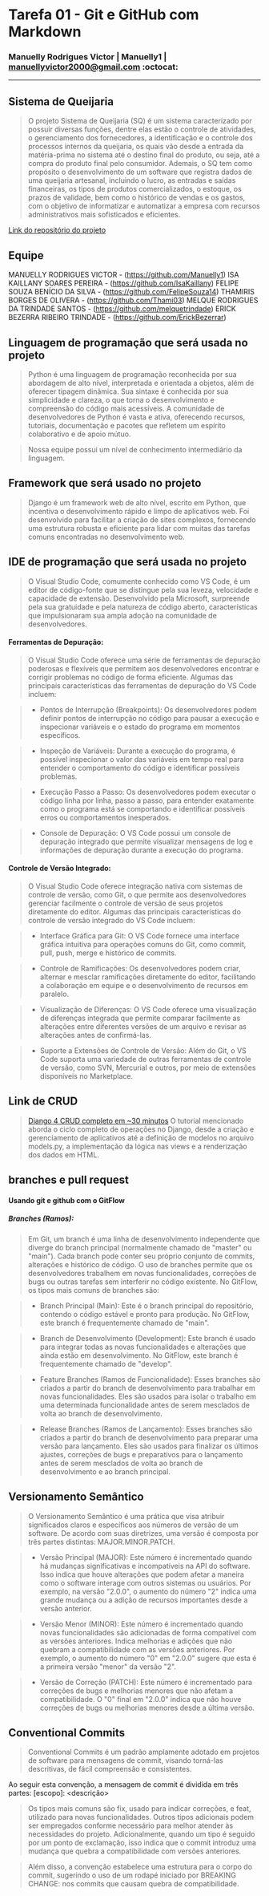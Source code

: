 # Tarefa 01 - Git e GitHub com Markdown 
### Manuelly Rodrigues Victor | Manuelly1 | manuellyvictor2000@gmail.com :octocat:
<hr> 

## Sistema de Queijaria </br>
> <p> O projeto Sistema de Queijaria (SQ) é um sistema caracterizado por possuir diversas funções, dentre elas estão o controle de atividades, o gerenciamento dos fornecedores, a identificação e o controle dos processos internos da queijaria, os quais vão desde a entrada da matéria-prima no sistema até o destino final do produto, ou seja, até a compra do produto final pelo consumidor. Ademais, o SQ tem como propósito o desenvolvimento de um software que registra dados de uma queijaria artesanal, incluindo o lucro, as entradas e saídas financeiras, os tipos de produtos comercializados, o estoque, os prazos de validade, bem como o histórico de vendas e os gastos, com o objetivo de informatizar e automatizar a empresa com recursos administrativos mais sofisticados e eficientes. </p> 
[Link do repositório do projeto](https://github.com/melquetrindade/sigQueijaria.git)

## Equipe </br>

MANUELLY RODRIGUES VICTOR - (https://github.com/Manuelly1)
ISA KAILLANY SOARES PEREIRA - (https://github.com/IsaKaillany)
FELIPE SOUZA BENÍCIO DA SILVA - (https://github.com/FelipeSouza14)
THAMIRIS BORGES DE OLIVERA - (https://github.com/Thami03)
MELQUE RODRIGUES DA TRINDADE SANTOS - (https://github.com/melquetrindade)
ERICK BEZERRA RIBEIRO TRINDADE - (https://github.com/ErickBezerrar)

## Linguagem de programação que será usada no projeto </br>
>  Python é uma linguagem de programação reconhecida por sua abordagem de alto nível, interpretada e orientada a objetos, além de oferecer tipagem dinâmica. Sua sintaxe é conhecida por sua simplicidade e clareza, o que torna o desenvolvimento e compreensão do código mais acessíveis. A comunidade de desenvolvedores de Python é vasta e ativa, oferecendo recursos, tutoriais, documentação e pacotes que refletem um espírito colaborativo e de apoio mútuo. </br>

> Nossa equipe possui um nível de conhecimento intermediário da linguagem.

## Framework que será usado no projeto </br>
> Django é um framework web de alto nível, escrito em Python, que incentiva o desenvolvimento rápido e limpo de aplicativos web. Foi desenvolvido para facilitar a criação de sites complexos, fornecendo uma estrutura robusta e eficiente para lidar com muitas das tarefas comuns encontradas no desenvolvimento web.

## IDE de programação que será usada no projeto </br>
> O Visual Studio Code, comumente conhecido como VS Code, é um editor de código-fonte que se distingue pela sua leveza, velocidade e capacidade de extensão. Desenvolvido pela Microsoft, surpreende pela sua gratuidade e pela natureza de código aberto, características que impulsionaram sua ampla adoção na comunidade de desenvolvedores. </br>

#### Ferramentas de Depuração:
> O Visual Studio Code oferece uma série de ferramentas de depuração poderosas e flexíveis que permitem aos desenvolvedores encontrar e corrigir problemas no código de forma eficiente. Algumas das principais características das ferramentas de depuração do VS Code incluem:

> * Pontos de Interrupção (Breakpoints): Os desenvolvedores podem definir pontos de interrupção no código para pausar a execução e inspecionar variáveis e o estado do programa em momentos específicos.

> * Inspeção de Variáveis: Durante a execução do programa, é possível inspecionar o valor das variáveis em tempo real para entender o comportamento do código e identificar possíveis problemas.

> * Execução Passo a Passo: Os desenvolvedores podem executar o código linha por linha, passo a passo, para entender exatamente como o programa está se comportando e identificar possíveis erros ou comportamentos inesperados.

> * Console de Depuração: O VS Code possui um console de depuração integrado que permite visualizar mensagens de log e informações de depuração durante a execução do programa.

#### Controle de Versão Integrado:
> O Visual Studio Code oferece integração nativa com sistemas de controle de versão, como Git, o que permite aos desenvolvedores gerenciar facilmente o controle de versão de seus projetos diretamente do editor. Algumas das principais características do controle de versão integrado do VS Code incluem:

> * Interface Gráfica para Git: O VS Code fornece uma interface gráfica intuitiva para operações comuns do Git, como commit, pull, push, merge e histórico de commits.

> * Controle de Ramificações: Os desenvolvedores podem criar, alternar e mesclar ramificações diretamente do editor, facilitando a colaboração em equipe e o desenvolvimento de recursos em paralelo.

> * Visualização de Diferenças: O VS Code oferece uma visualização de diferenças integrada que permite comparar facilmente as alterações entre diferentes versões de um arquivo e revisar as alterações antes de confirmá-las.

> * Suporte a Extensões de Controle de Versão: Além do Git, o VS Code suporta uma variedade de outras ferramentas de controle de versão, como SVN, Mercurial e outros, por meio de extensões disponíveis no Marketplace.

## Link de CRUD </br>
> [Django 4 CRUD completo em ~30 minutos](https://www.youtube.com/watch?v=GGBzMpIAgz4)
> O tutorial mencionado aborda o ciclo completo de operações no Django, desde a criação e gerenciamento de aplicativos até a definição de modelos no arquivo models.py, a implementação da lógica nas views e a renderização dos dados em HTML.  </br>

## branches e pull request </br>
#### Usando git e github com o GitFlow
##### Branches (Ramos):
> Em Git, um branch é uma linha de desenvolvimento independente que diverge do branch principal (normalmente chamado de "master" ou "main"). Cada branch pode conter seu próprio conjunto de commits, alterações e histórico de código. O uso de branches permite que os desenvolvedores trabalhem em novas funcionalidades, correções de bugs ou outras tarefas sem interferir no código existente. No GitFlow, os tipos mais comuns de branches são:

 > * Branch Principal (Main): Este é o branch principal do repositório, contendo o código estável e pronto para produção. No GitFlow, este branch é frequentemente chamado de "main".

> * Branch de Desenvolvimento (Development): Este branch é usado para integrar todas as novas funcionalidades e alterações que ainda estão em desenvolvimento. No GitFlow, este branch é frequentemente chamado de "develop".

> * Feature Branches (Ramos de Funcionalidade): Esses branches são criados a partir do branch de desenvolvimento para trabalhar em novas funcionalidades. Eles são usados para isolar o trabalho em uma determinada funcionalidade antes de serem mesclados de volta ao branch de desenvolvimento.

> * Release Branches (Ramos de Lançamento): Esses branches são criados a partir do branch de desenvolvimento para preparar uma versão para lançamento. Eles são usados para finalizar os últimos ajustes, correções de bugs e preparativos para o lançamento antes de serem mesclados de volta ao branch de desenvolvimento e ao branch principal.

## Versionamento Semântico </br>
> O Versionamento Semântico é uma prática que visa atribuir significados claros e específicos aos números de versão de um software. De acordo com suas diretrizes, uma versão é composta por três partes distintas: MAJOR.MINOR.PATCH.

> * Versão Principal (MAJOR): Este número é incrementado quando há mudanças significativas e incompatíveis na API do software. Isso indica que houve alterações que podem afetar a maneira como o software interage com outros sistemas ou usuários. Por exemplo, na versão "2.0.0", o aumento do número "2" indica uma grande mudança ou a adição de recursos importantes desde a versão anterior.

> * Versão Menor (MINOR): Este número é incrementado quando novas funcionalidades são adicionadas de forma compatível com as versões anteriores. Indica melhorias e adições que não quebram a compatibilidade com as versões anteriores. Por exemplo, o aumento do número "0" em "2.0.0" sugere que esta é a primeira versão "menor" da versão "2".

> * Versão de Correção (PATCH): Este número é incrementado para correções de bugs e melhorias menores que não afetam a compatibilidade. O "0" final em "2.0.0" indica que não houve correções de bugs ou melhorias menores desde a última versão.

## Conventional Commits </br>
> Conventional Commits é um padrão amplamente adotado em projetos de software para mensagens de commit, visando torná-las descritivas, de fácil compreensão e consistentes.

Ao seguir esta convenção, a mensagem de commit é dividida em três partes:
<tipo>[escopo]: <descrição>

> Os tipos mais comuns são fix, usado para indicar correções, e feat, utilizado para novas funcionalidades. Outros tipos adicionais podem ser empregados conforme necessário para melhor atender às necessidades do projeto. Adicionalmente, quando um tipo é seguido por um ponto de exclamação, isso indica que o commit introduz uma mudança que quebra a compatibilidade com versões anteriores.

> Além disso, a convenção estabelece uma estrutura para o corpo do commit, sugerindo o uso de um rodapé iniciado por BREAKING CHANGE: nos commits que causam quebra de compatibilidade.







